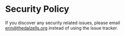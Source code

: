 # Security Policy

If you discover any security related issues, please email erin@thedalzells.org instead of using the issue tracker.
